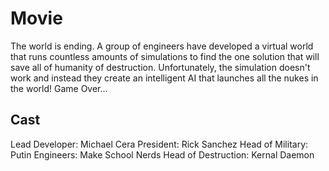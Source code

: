 # Movie

The world is ending. A group of engineers have developed a virtual world that runs countless amounts of simulations to find the one solution that will save all of humanity of destruction. Unfortunately, the simulation doesn't work and instead they create an intelligent AI that launches all the nukes in the world! Game Over...

## Cast
Lead Developer: Michael Cera
President: Rick Sanchez
Head of Military: Putin
Engineers: Make School Nerds
Head of Destruction: Kernal Daemon
